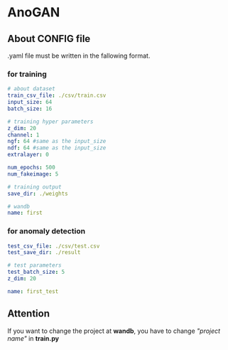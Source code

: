 # AnoGAN

## About CONFIG file

.yaml file must be written in the fallowing format.

### for training

```.yaml
# about dataset
train_csv_file: ./csv/train.csv
input_size: 64
batch_size: 16

# training hyper parameters
z_dim: 20
channel: 1
ngf: 64 #same as the input_size
ndf: 64 #same as the input_size
extralayer: 0

num_epochs: 500
num_fakeimage: 5

# training output
save_dir: ./weights

# wandb
name: first
```

### for anomaly detection

```.yaml
test_csv_file: ./csv/test.csv
test_save_dir: ./result

# test parameters
test_batch_size: 5
z_dim: 20

name: first_test
```

## Attention

If you want to change the project at **wandb**, you have to change *"project name"* in **train.py**
